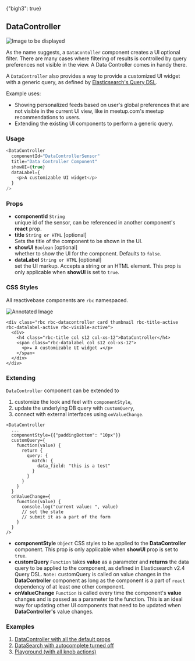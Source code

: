 {"bigh3": true}

## DataController

![Image to be displayed](https://i.imgur.com/Lj5O2qg.png)

As the name suggests, a `DataContoller` component creates a UI optional filter. There are many cases where filtering of results is controlled by query preferences not visible in the view. A Data Controller comes in handy there.

A `DataController` also provides a way to provide a customized UI widget with a generic query, as defined by <a href="https://www.elastic.co/guide/en/elasticsearch/reference/2.4/query-dsl.html">Elasticsearch's Query DSL</a>.

Example uses:

* Showing personalized feeds based on user's global preferences that are not visible in the current UI view, like in meetup.com's meetup recommendations to users.
* Extending the existing UI components to perform a generic query.

### Usage

```js
<DataController
  componentId="DataControllerSensor"
  title="Data Controller Component"
  showUI={true}
  dataLabel={
    <p>A customizable UI widget</p>
  }
/>
```

### Props

- **componentId** `String`  
    unique id of the sensor, can be referenced in another component's **react** prop.
- **title** `String or HTML` [optional]  
    Sets the title of the component to be shown in the UI.
- **showUI** `Boolean` [optional]  
    whether to show the UI for the component. Defaults to `false`.
- **dataLabel** `String or HTML` [optional]  
    set the UI markup. Accepts a string or an HTML element. This prop is only applicable when **showUI** is set to `true`.

### CSS Styles

All reactivebase components are `rbc` namespaced.

![Annotated Image]()

```
<div class="rbc rbc-datacontroller card thumbnail rbc-title-active rbc-datalabel-active rbc-visible-active">
  <div>
    <h4 class="rbc-title col s12 col-xs-12">DataController</h4>
    <span class="rbc-datalabel col s12 col-xs-12">
      <p>★ A customizable UI widget ★</p>
    </span>
  </div>
</div>
```

### Extending

`DataController` component can be extended to
1. customize the look and feel with `componentStyle`,
2. update the underlying DB query with `customQuery`,
3. connect with external interfaces using `onValueChange`.

```
<DataController
  ...
  componentStyle={{"paddingBottom": "10px"}}
  customQuery={
    function(value) {
      return {
        query: {
          match: {
            data_field: "this is a test"
          }
        }
      }
    }
  }
  onValueChange={
    function(value) {
      console.log("current value: ", value)
      // set the state
      // submit it as a part of the form
    }
  }
/>
```

- **componentStyle** `Object`
  CSS styles to be applied to the **DataController** component. This prop is only applicable when **showUI** prop is set to `true`.
- **customQuery** `Function`
  takes **value** as a parameter and **returns** the data query to be applied to the component, as defined in Elasticsearch v2.4 Query DSL.
  `Note:` customQuery is called on value changes in the **DataController** component as long as the component is a part of `react` dependency of at least one other component.
- **onValueChange** `Function`
  is called every time the component's **value** changes and is passed as a parameter to the function. This is an ideal way for updating other UI components that need to be updated when **DataController's** value changes.


### Examples

1. [DataController with all the default props](../playground/?selectedKind=DataController&selectedStory=Basic&full=0&down=1&left=1&panelRight=0&downPanel=tuchk4%2Freadme%2Fpanel)
1. [DataSearch with autocomplete turned off](../playground/?selectedKind=DataController&selectedStory=With%20UI&full=0&down=1&left=1&panelRight=0&downPanel=tuchk4%2Freadme%2Fpanel)
1. [Playground (with all knob actions)](../playground/?selectedKind=DataController&selectedStory=Playground&full=0&down=1&left=1&panelRight=0&downPanel=tuchk4%2Freadme%2Fpanel)
